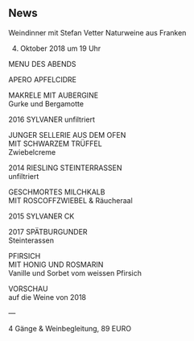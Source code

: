 ## News

Weindinner mit Stefan Vetter
Naturweine aus Franken  

4. Oktober 2018 um 19 Uhr  
  
MENU DES ABENDS 
   
APERO APFELCIDRE  
  
MAKRELE MIT AUBERGINE  
Gurke und Bergamotte  

2016 SYLVANER 
unfiltriert  
  
JUNGER SELLERIE AUS DEM OFEN  
MIT SCHWARZEM TRÜFFEL  
Zwiebelcreme  

2014 RIESLING STEINTERRASSEN  
unfiltriert  
  
GESCHMORTES MILCHKALB  
MIT ROSCOFFZWIEBEL & Räucheraal  

2015 SYLVANER CK  
  
2017 SPÄTBURGUNDER  
Steinterassen  
  

PFIRSICH  
MIT HONIG UND ROSMARIN  
Vanille und Sorbet vom weissen Pfirsich  
  
VORSCHAU  
auf die Weine von 2018  
  

—  
  
4 Gänge & Weinbegleitung, 89 EURO 

